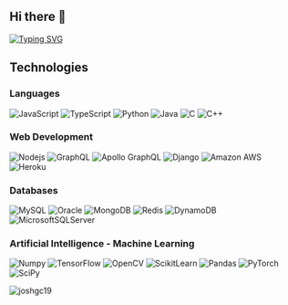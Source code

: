 ## Hi there 👋

[![Typing SVG](https://readme-typing-svg.demolab.com?font=Roboto&duration=2000&pause=100&color=5BF780&multiline=true&random=false&width=550&height=80&lines=Joshua+Gamboa;Computer+Engineer+Undergraduate+%7C+Research+Assistant;AI+%7C+Machine+Learning+%7C+Data+Science)](https://github.com/joshgc19)
##  Technologies

### Languages
![JavaScript](https://img.shields.io/badge/-JavaScript-323330?style=flat&logo=javascript&logoColor=F7DF1E)
![TypeScript](https://img.shields.io/badge/TypeScript-007ACC?style=flat&logo=typescript&logoColor=white)
![Python](https://img.shields.io/badge/-Python-3776ab?style=flat&logo=Python&logoColor=F7DF1E)
![Java](https://img.shields.io/badge/-java-E34A86?style=flat&logo=openjdk)
![C](https://img.shields.io/badge/-C-00599C?style=flat&logo=c)
![C++](https://img.shields.io/badge/-C++-00599C?style=flat&logo=c%2B%2B)

### Web Development
![Nodejs](https://img.shields.io/badge/-Nodejs-43853D?style=flat&logo=Node.js&logoColor=black)
![GraphQL](https://img.shields.io/badge/-GraphQL-E10098?style=flat&logo=graphql)
![Apollo GraphQL](https://img.shields.io/badge/-Apollo%20GraphQL-311C87?style=flat&logo=apollo-graphql)
![Django](https://img.shields.io/badge/-Django-%234ea94b?style=flat&logo=django)
![Amazon AWS](https://img.shields.io/badge/Amazon%20AWS-232F3E?style=flat&logo=amazon-aws)
![Heroku](https://img.shields.io/badge/-Heroku-430098?style=flat&logo=heroku)

### Databases
![MySQL](https://img.shields.io/badge/-MySQL-005C84?style=flat&logo=mysql&logoColor=white)
![Oracle](https://img.shields.io/badge/-Oracle-F80000?style=flat&logo=oracle&logoColor=white)
![MongoDB](https://img.shields.io/badge/-MongoDB-%234ea94b?style=flat&logo=mongodb&logoColor=white)
![Redis](https://img.shields.io/badge/-Redis-DC382D?style=flat&logo=Redis&logoColor=white)
![DynamoDB](https://img.shields.io/badge/-DynamoDB-4053D6?style=flat&logo=amazondynamodb&logoColor=white)
![MicrosoftSQLServer](https://img.shields.io/badge/Microsoft%20SQL%20Server-005C84?style=flat&logo=microsoft%20sql%20server&logoColor=white)

### Artificial Intelligence - Machine Learning
![Numpy](https://img.shields.io/badge/-Numpy-3776ab?style=flat&logo=numpy&logoColor=white)
![TensorFlow](https://img.shields.io/badge/-TensorFlow-FF6F00?style=flat&logo=tensorflow&logoColor=white)
![OpenCV](https://img.shields.io/badge/-OpenCV-5C3EE8?style=flat&logo=opencv&logoColor=white)
![ScikitLearn](https://img.shields.io/badge/-ScikitLearn-F7931E?style=flat&logo=scikitlearn&logoColor=white)
![Pandas](https://img.shields.io/badge/-Pandas-150458?style=flat&logo=pandas&logoColor=white)
![PyTorch](https://img.shields.io/badge/-PyTorch-EE4C2C?style=flat&logo=pytorch&logoColor=white)
![SciPy](https://img.shields.io/badge/-SciPy-8CAAE6?style=flat&logo=scipy&logoColor=white)


<p><img src="https://github-readme-streak-stats.herokuapp.com/?user=joshgc19&" alt="joshgc19" /></p>


[//]: # (<a href="https://github.com/ryo-ma/github-profile-trophy"><img src="https://github-profile-trophy.vercel.app/?username=joshgc19" alt="joshgc19" /></a>)

